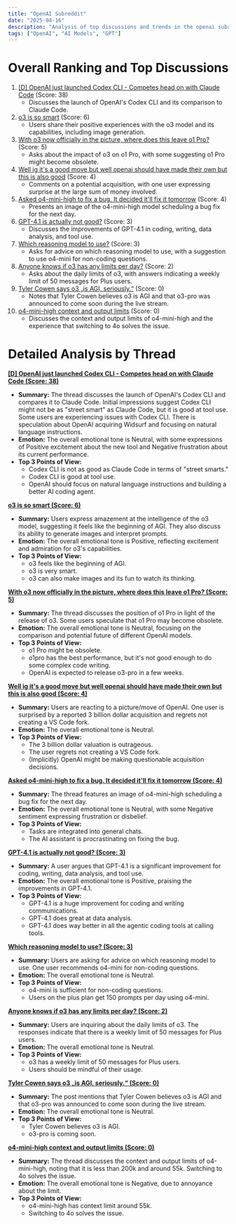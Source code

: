 ```yaml
---
title: "OpenAI Subreddit"
date: "2025-04-16"
description: "Analysis of top discussions and trends in the openai subreddit"
tags: ["OpenAI", "AI Models", "GPT"]
---
```


# Overall Ranking and Top Discussions
1.  [[D] OpenAI just launched Codex CLI - Competes head on with Claude Code](https://www.reddit.com/gallery/1k0s5fj) (Score: 38)
    * Discusses the launch of OpenAI's Codex CLI and its comparison to Claude Code.
2.  [o3 is so smart](https://www.reddit.com/r/OpenAI/comments/1k0s9rc/o3_is_so_smart/) (Score: 6)
    *  Users share their positive experiences with the o3 model and its capabilities, including image generation.
3.  [With o3 now officially in the picture, where does this leave o1 Pro?](https://www.reddit.com/r/OpenAI/comments/1k0r6do/with_o3_now_officially_in_the_picture_where_does/) (Score: 5)
    *  Asks about the impact of o3 on o1 Pro, with some suggesting o1 Pro might become obsolete.
4.  [Well ig it's a good move but well openai should have made their own but this is also good](https://i.redd.it/h7ws2vtg09ve1.jpeg) (Score: 4)
    *  Comments on a potential acquisition, with one user expressing surprise at the large sum of money involved.
5.  [Asked o4-mini-high to fix a bug. It decided it'll fix it tomorrow](https://i.redd.it/iy4fpk64v8ve1.png) (Score: 4)
    *  Presents an image of the o4-mini-high model scheduling a bug fix for the next day.
6.  [GPT-4.1 is actually not good?](https://www.reddit.com/r/OpenAI/comments/1k0t9ao/gpt41_is_actually_not_good/) (Score: 3)
    *  Discusses the improvements of GPT-4.1 in coding, writing, data analysis, and tool use.
7.  [Which reasoning model to use?](https://www.reddit.com/r/OpenAI/comments/1k0sidq/which_reasoning_model_to_use/) (Score: 3)
    *  Asks for advice on which reasoning model to use, with a suggestion to use o4-mini for non-coding questions.
8.  [Anyone knows if o3 has any limits per day?](https://www.reddit.com/r/OpenAI/comments/1k0tq40/anyone_knows_if_o3_has_any_limits_per_day/) (Score: 2)
    *  Asks about the daily limits of o3, with answers indicating a weekly limit of 50 messages for Plus users.
9.  [Tyler Cowen says o3 „is AGI, seriously.“](https://i.redd.it/c5wmazvys8ve1.jpeg) (Score: 0)
    *  Notes that Tyler Cowen believes o3 is AGI and that o3-pro was announced to come soon during the live stream.
10. [o4-mini-high context and output limits](https://www.reddit.com/r/OpenAI/comments/1k0rqqp/o4minihigh_context_and_output_limits/) (Score: 0)
    *  Discusses the context and output limits of o4-mini-high and the experience that switching to 4o solves the issue.

# Detailed Analysis by Thread
**[[D] OpenAI just launched Codex CLI - Competes head on with Claude Code (Score: 38)](https://www.reddit.com/gallery/1k0s5fj)**
*  **Summary:**  The thread discusses the launch of OpenAI's Codex CLI and compares it to Claude Code. Initial impressions suggest Codex CLI might not be as "street smart" as Claude Code, but it is good at tool use. Some users are experiencing issues with Codex CLI. There is speculation about OpenAI acquiring Widsurf and focusing on natural language instructions.
*  **Emotion:** The overall emotional tone is Neutral, with some expressions of Positive excitement about the new tool and Negative frustration about its current performance.
*  **Top 3 Points of View:**
    *   Codex CLI is not as good as Claude Code in terms of "street smarts."
    *   Codex CLI is good at tool use.
    *   OpenAI should focus on natural language instructions and building a better AI coding agent.

**[o3 is so smart (Score: 6)](https://www.reddit.com/r/OpenAI/comments/1k0s9rc/o3_is_so_smart/)**
*  **Summary:**  Users express amazement at the intelligence of the o3 model, suggesting it feels like the beginning of AGI. They also discuss its ability to generate images and interpret prompts.
*  **Emotion:** The overall emotional tone is Positive, reflecting excitement and admiration for o3's capabilities.
*  **Top 3 Points of View:**
    *   o3 feels like the beginning of AGI.
    *   o3 is very smart.
    *   o3 can also make images and its fun to watch its thinking.

**[With o3 now officially in the picture, where does this leave o1 Pro? (Score: 5)](https://www.reddit.com/r/OpenAI/comments/1k0r6do/with_o3_now_officially_in_the_picture_where_does/)**
*  **Summary:**  The thread discusses the position of o1 Pro in light of the release of o3. Some users speculate that o1 Pro may become obsolete.
*  **Emotion:** The overall emotional tone is Neutral, focusing on the comparison and potential future of different OpenAI models.
*  **Top 3 Points of View:**
    *   o1 Pro might be obsolete.
    *   o1pro has the best performance, but it's not good enough to do some complex code writing.
    *   OpenAI is expected to release o3-pro in a few weeks.

**[Well ig it's a good move but well openai should have made their own but this is also good (Score: 4)](https://i.redd.it/h7ws2vtg09ve1.jpeg)**
*  **Summary:**  Users are reacting to a picture/move of OpenAI. One user is surprised by a reported 3 billion dollar acquisition and regrets not creating a VS Code fork.
*  **Emotion:** The overall emotional tone is Neutral.
*  **Top 3 Points of View:**
    *   The 3 billion dollar valuation is outrageous.
    *   The user regrets not creating a VS Code fork.
    *   (Implicitly) OpenAI might be making questionable acquisition decisions.

**[Asked o4-mini-high to fix a bug. It decided it'll fix it tomorrow (Score: 4)](https://i.redd.it/iy4fpk64v8ve1.png)**
*  **Summary:**  The thread features an image of o4-mini-high scheduling a bug fix for the next day.
*  **Emotion:** The overall emotional tone is Neutral, with some Negative sentiment expressing frustration or disbelief.
*  **Top 3 Points of View:**
    *   Tasks are integrated into general chats.
    *   The AI assistant is procrastinating on fixing the bug.

**[GPT-4.1 is actually not good? (Score: 3)](https://www.reddit.com/r/OpenAI/comments/1k0t9ao/gpt41_is_actually_not_good/)**
*  **Summary:**  A user argues that GPT-4.1 is a significant improvement for coding, writing, data analysis, and tool use.
*  **Emotion:** The overall emotional tone is Positive, praising the improvements in GPT-4.1.
*  **Top 3 Points of View:**
    *   GPT-4.1 is a huge improvement for coding and writing communications.
    *   GPT-4.1 does great at data analysis.
    *   GPT-4.1 does way better in all the agentic coding tools at calling tools.

**[Which reasoning model to use? (Score: 3)](https://www.reddit.com/r/OpenAI/comments/1k0sidq/which_reasoning_model_to_use/)**
*  **Summary:**  Users are asking for advice on which reasoning model to use. One user recommends o4-mini for non-coding questions.
*  **Emotion:** The overall emotional tone is Neutral.
*  **Top 3 Points of View:**
    *   o4-mini is sufficient for non-coding questions.
    *   Users on the plus plan get 150 prompts per day using o4-mini.

**[Anyone knows if o3 has any limits per day? (Score: 2)](https://www.reddit.com/r/OpenAI/comments/1k0tq40/anyone_knows_if_o3_has_any_limits_per_day/)**
*  **Summary:**  Users are inquiring about the daily limits of o3. The responses indicate that there is a weekly limit of 50 messages for Plus users.
*  **Emotion:** The overall emotional tone is Neutral.
*  **Top 3 Points of View:**
    *   o3 has a weekly limit of 50 messages for Plus users.
    *   Users should be mindful of their usage.

**[Tyler Cowen says o3 „is AGI, seriously.“ (Score: 0)](https://i.redd.it/c5wmazvys8ve1.jpeg)**
*  **Summary:**  The post mentions that Tyler Cowen believes o3 is AGI and that o3-pro was announced to come soon during the live stream.
*  **Emotion:** The overall emotional tone is Neutral.
*  **Top 3 Points of View:**
    *   Tyler Cowen believes o3 is AGI.
    *   o3-pro is coming soon.

**[o4-mini-high context and output limits (Score: 0)](https://www.reddit.com/r/OpenAI/comments/1k0rqqp/o4minihigh_context_and_output_limits/)**
*  **Summary:**  The thread discusses the context and output limits of o4-mini-high, noting that it is less than 200k and around 55k. Switching to 4o solves the issue.
*  **Emotion:** The overall emotional tone is Negative, due to annoyance about the limit.
*  **Top 3 Points of View:**
    *   o4-mini-high has context limit around 55k.
    *   Switching to 4o solves the issue.
